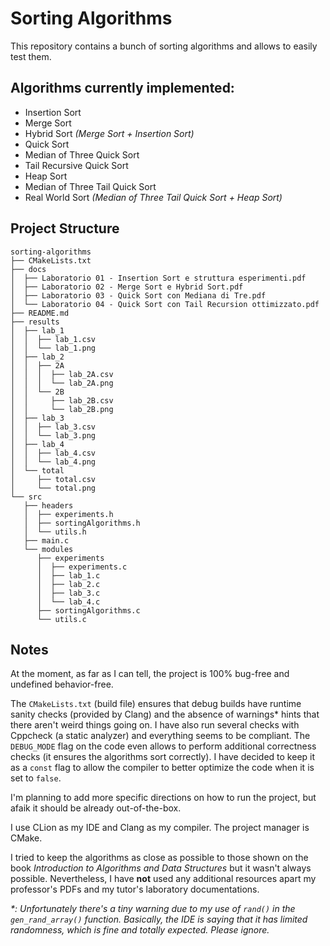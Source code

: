 # Sorting Algorithms

This repository contains a bunch of sorting algorithms and allows to easily test them.

## Algorithms currently implemented:

- Insertion Sort
- Merge Sort
- Hybrid Sort _(Merge Sort + Insertion Sort)_
- Quick Sort
- Median of Three Quick Sort
- Tail Recursive Quick Sort
- Heap Sort
- Median of Three Tail Quick Sort
- Real World Sort _(Median of Three Tail Quick Sort + Heap Sort)_

## Project Structure

```
sorting-algorithms
├── CMakeLists.txt
├── docs
│  ├── Laboratorio 01 - Insertion Sort e struttura esperimenti.pdf
│  ├── Laboratorio 02 - Merge Sort e Hybrid Sort.pdf
│  ├── Laboratorio 03 - Quick Sort con Mediana di Tre.pdf
│  └── Laboratorio 04 - Quick Sort con Tail Recursion ottimizzato.pdf
├── README.md
├── results
│  ├── lab_1
│  │  ├── lab_1.csv
│  │  └── lab_1.png
│  ├── lab_2
│  │  ├── 2A
│  │  │  ├── lab_2A.csv
│  │  │  └── lab_2A.png
│  │  └── 2B
│  │     ├── lab_2B.csv
│  │     └── lab_2B.png
│  ├── lab_3
│  │  ├── lab_3.csv
│  │  └── lab_3.png
│  ├── lab_4
│  │  ├── lab_4.csv
│  │  └── lab_4.png
│  └── total
│     ├── total.csv
│     └── total.png
└── src
   ├── headers
   │  ├── experiments.h
   │  ├── sortingAlgorithms.h
   │  └── utils.h
   ├── main.c
   └── modules
      ├── experiments
      │  ├── experiments.c
      │  ├── lab_1.c
      │  ├── lab_2.c
      │  ├── lab_3.c
      │  └── lab_4.c
      ├── sortingAlgorithms.c
      └── utils.c
```

## Notes

At the moment, as far as I can tell, the project is 100% bug-free and undefined behavior-free.

The `CMakeLists.txt` (build file) ensures that debug builds have runtime sanity checks (provided by Clang) and the absence of warnings\* hints that there aren't weird things going on. I have also run several checks with Cppcheck (a static analyzer) and everything seems to be compliant. The `DEBUG_MODE` flag on the code even allows to perform additional correctness checks (it ensures the algorithms sort correctly). I have decided to keep it as a `const` flag to allow the compiler to better optimize the code when it is set to `false`.

I'm planning to add more specific directions on how to run the project, but afaik it should be already out-of-the-box.

I use CLion as my IDE and Clang as my compiler. The project manager is CMake.

I tried to keep the algorithms as close as possible to those shown on the book _Introduction to Algorithms and Data Structures_ but it wasn't always possible. Nevertheless, I have **not** used any additional resources apart my professor's PDFs and my tutor's laboratory documentations.

_\*: Unfortunately there's a tiny warning due to my use of `rand()` in the `gen_rand_array()` function. Basically, the IDE is saying that it has limited randomness, which is fine and totally expected. Please ignore._

